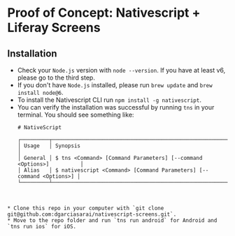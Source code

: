 # Proof of Concept: Nativescript + Liferay Screens

## Installation

* Check your `Node.js` version with `node --version`. If you have at least v6, please go to the third step.
* If you don't have `Node.js` installed, please run `brew update` and `brew install node@6`.
* To install the Nativescript CLI run `npm install -g nativescript`.
* You can verify the installation was successful by running `tns` in your terminal. You should see something like:
  
  ```
  # NativeScript
  
  ┌─────────┬─────────────────────────────────────────────────────────────────────┐
  │ Usage   │ Synopsis                                                            │
  │ General │ $ tns <Command> [Command Parameters] [--command <Options>]          │
  │ Alias   │ $ nativescript <Command> [Command Parameters] [--command <Options>] │
  └─────────┴─────────────────────────────────────────────────────────────────────┘
  
  ```
* Clone this repo in your computer with `git clone git@github.com:dgarciasarai/nativescript-screens.git`.
* Move to the repo folder and run `tns run android` for Android and `tns run ios` for iOS.
